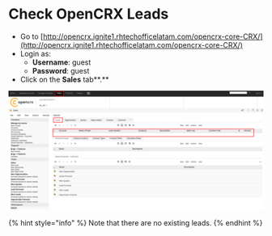 # Check OpenCRX Leads

* Go to [http://opencrx.ignite1.rhtechofficelatam.com/opencrx-core-CRX/](http://opencrx.ignite1.rhtechofficelatam.com/opencrx-core-CRX/)
* Login as:
  * **Username**: guest
  * **Password**: guest
* Click on the **Sales** tab**.**

![](../../.gitbook/assets/image%20%28134%29.png)

{% hint style="info" %}
Note that there are no existing leads.
{% endhint %}

